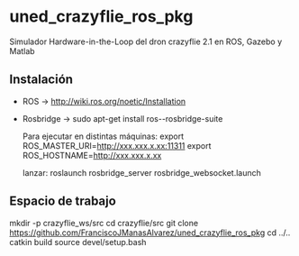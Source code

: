 # uned_crazyflie_ros_pkg
Simulador Hardware-in-the-Loop del dron crazyflie 2.1 en ROS, Gazebo y Matlab

## Instalación ##
- ROS -> http://wiki.ros.org/noetic/Installation
- Rosbridge -> sudo apt-get install ros-<rosdistro>-rosbridge-suite
  
  Para ejecutar en distintas máquinas:
  export ROS_MASTER_URI=http://xxx.xxx.x.xx:11311
  export ROS_HOSTNAME=http://xxx.xxx.x.xx
  
  lanzar:
  roslaunch rosbridge_server rosbridge_websocket.launch
  
  
## Espacio de trabajo ##
mkdir -p crazyflie_ws/src
cd crazyflie/src
git clone https://github.com/FranciscoJManasAlvarez/uned_crazyflie_ros_pkg
cd ../..
catkin build
source devel/setup.bash

